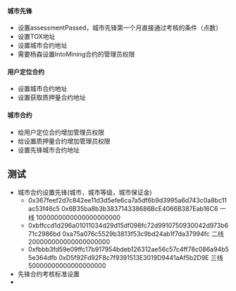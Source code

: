 #### 城市先锋

- 设置assessmentPassed，城市先锋第一个月直接通过考核的条件（点数）
- 设置TOX地址
- 设置城市合约地址
- 需要杨森设置IntoMining合约的管理员权限

#### 用户定位合约

- 设置城市合约地址
- 设置获取质押量合约地址

#### 城市合约

- 给用户定位合约增加管理员权限
- 给设置质押量合约增加管理员权限
- 设置先锋城市合约地址

## 测试

- 城市合约设置先锋(城市，城市等级，城市保证金)
    - 0x367feef2d7c842ee11d3d5efe6ca7a5df6b9d3995a6d743c0a8bc11ac53f46c5 0x6B35ba8b3b383714338686BcE4066B387Eab16C6 一线
      1000000000000000000000
    - 0xbffccd1d296a01011034d29d15df098fc72d9910750930042d973b671c2986bd 0xa75a076c5529b3813f53c9bd24ab1f7da37994fc 二线
      200000000000000000000
    - 0xfbbb3fd59e09ffc17b917954bdeb126312ae56c57c4ff78c086a94b55e364dfb 0xD5f92Fd92F8c7f9391513E3019D9441aAf5b2D9E 三线
      50000000000000000000
- 先锋合约考核标准设置
- 